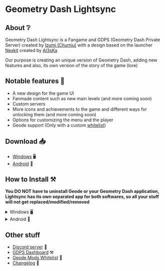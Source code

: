 # Geometry Dash Lightsync

## About ❔

Geometry Dash Lightsync is a Fangame and GDPS (Geometry Dash Private Server) created by [Izumi (Chumiu)](https://github.com/Chumiu) with a design based on the launcher [Nexkit](https://github.com/Al3sKa/NexKit) created by [Al3sKa](https://github.com/Al3sKa)

Our purpose is creating an unique version of Geometry Dash, adding new features and also, its own version of the story of the game (lore)

## Notable features 💫

* A new design for the game UI
* Fanmade content such as new main levels (and more coming soon)
* Custom servers
* More icons and achievements to the game and different ways for unlocking them (and more coming soon)
* Options for customizing the menu and the player
* Geode support (Only with a custom [whitelist](https://github.com/GeometryDash-Lightsync/Geode-mods-whitelist))

## Download 📥

* [Windows]() 🖥️
* [Android]() 📱

## How to Install ⚒️

**You DO NOT have to uninstall Geode or your Geometry Dash application, Lightsync has its own separated app for both softwares, so all your stuff will not get replaced/modified/removed**

<details>

<summary>Windows 🖥️</summary>

Extract the .zip file and run the executable "Lightsync.exe"
![image](https://github.com/user-attachments/assets/9e1017e3-f86d-4099-93ea-7706c6e88163)


</details>

<details>

<summary>Android 📱</summary>

## Core installation

Unzip the file and go to the APK’s folder, then install the app named “Lightsync Core” as a normal APK file.

![image](https://github.com/user-attachments/assets/dfe53492-ab73-423f-8ba6-f54fd74f2ff6)

## Launcher Installation

As same as the Core, just install it as a normal APK. After installing it, just open it.

![image](https://github.com/user-attachments/assets/7593cfc1-9075-4168-bf27-89a8720ebaa3)

If you did everything good, the launcher will show this message: “Geode is not
installed” and will start downloading Geode assets. After the download, open the
game and wait to the in-game download finishes.

*Note: The game must crash after a small period of time when the download had
finished, that is normal, as you don’t have some assets that belong to the
dependencies.*

## Dependencies

After all the process, the game should made a couple of files on the Android folder.

You have to copy all the .geode files on the folder named “Dependencies”

![image](https://github.com/user-attachments/assets/22d18965-4b7b-4f7b-a099-dd9881e3fddd)

And paste them to the next path:
* *your storage path*/Android/media/com.glsync.launcher/game/geode/mods

And then, open the game!


</details>


## Other stuff

* [Discord server](https://discord.com/invite/mvbjWdC6cF) 💭
* [GDPS Dashboard](https://gdlightsync.ps.fhgdps.com/dashboard/) ⚒️
* [Geode Mods Whitelist](https://github.com/GeometryDash-Lightsync/Geode-mods-whitelist) 📑
* [Changelog](https://github.com/GeometryDash-Lightsync/Changelog-history) 📑
